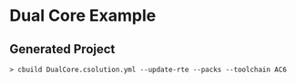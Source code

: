 # Dual Core Example

## Generated Project

```txt
> cbuild DualCore.csolution.yml --update-rte --packs --toolchain AC6
```
